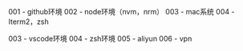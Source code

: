 001 - github环境
002 - node环境（nvm，nrm）
003 - mac系统
004 - Iterm2，zsh

003 - vscode环境
004 - zsh环境
005 - aliyun
006 - vpn